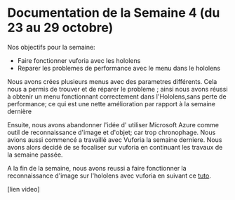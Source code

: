 # Documentation de la Semaine 4 (du 23 au 29 octobre)

Nos objectifs pour la semaine:

- Faire fonctionner vuforia avec les hololens
- Reparer les problemes de performance avec le menu dans le hololens

Nous avons crées plusieurs menus avec des parametres différents. Cela nous a permis de trouver et de réparer le probleme ; ainsi nous avons réussi à obtenir un menu fonctionnant correctement dans l'Hololens,sans perte de performance; ce qui est une nette amélioration par rapport à la semaine dernière

Ensuite, nous avons abandonner l'idée d' utiliser Microsoft Azure comme outil de reconnaissance d'image et d'objet; car trop chronophage.
Nous avions aussi commencé a travaillé avec Vuforia la semaine derniere. Nous avons alors decidé de se focaliser sur vuforia en continuant les travaux de la semaine passée.

A la fin de la semaine, nous avons reussi a faire fonctionner la reconnaissance d'image sur l'hololens avec vuforia en suivant
ce [tuto](https://library.vuforia.com/platform-support/working-hololens-sample-unity).

[lien video]
